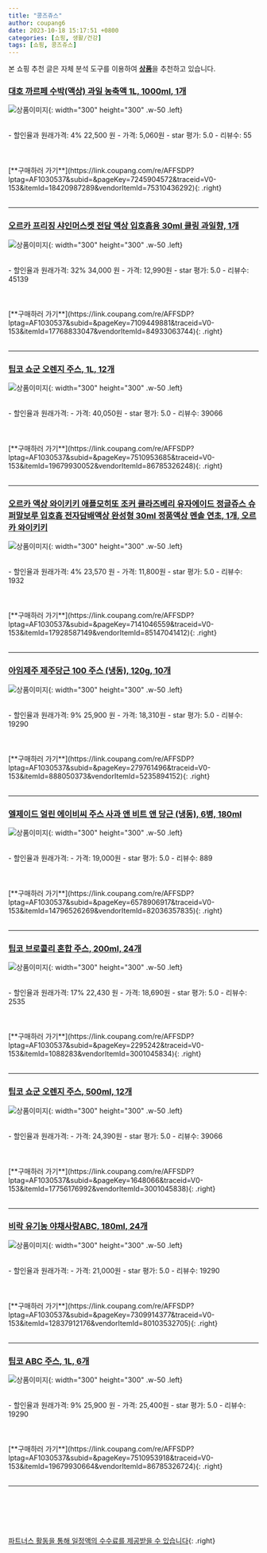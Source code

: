 ```yaml
---
title: "콩즈쥬스"
author: coupang6
date: 2023-10-18 15:17:51 +0800
categories: [쇼핑, 생활/건강]
tags: [쇼핑, 콩즈쥬스]
---
```


본 쇼핑 추천 글은 자체 분석 도구를 이용하여 [**상품**](https://link.coupang.com/a/bao1ui)을 추천하고 있습니다.

### [대호 까르페 수박(액상) 과일 농축액 1L, 1000ml, 1개](https://link.coupang.com/re/AFFSDP?lptag=AF1030537&subid=&pageKey=7245904572&traceid=V0-153&itemId=18420987289&vendorItemId=75310436292)

![상품이미지](https://thumbnail6.coupangcdn.com/thumbnails/remote/230x230ex/image/vendor_inventory/9e4f/f5fa11acec24e23a9bc1ff7d219627155f19e94c7ffda48eaaff34221ed8.jpg){: width="300" height="300" .w-50 .left}


<br>
- 할인율과 원래가격: 4%  22,500   원
- 가격: 5,060원
- star 평가: 5.0
- 리뷰수: 55
<br>
<br>
<br>
<br>
[**구매하러 가기**](https://link.coupang.com/re/AFFSDP?lptag=AF1030537&subid=&pageKey=7245904572&traceid=V0-153&itemId=18420987289&vendorItemId=75310436292){: .right}
<br>
<br>

---

### [오르카 프리징 샤인머스켓 전담 액상 입호흡용 30ml 쿨링 과일향, 1개](https://link.coupang.com/re/AFFSDP?lptag=AF1030537&subid=&pageKey=7109449881&traceid=V0-153&itemId=17768833047&vendorItemId=84933063744)

![상품이미지](https://thumbnail6.coupangcdn.com/thumbnails/remote/230x230ex/image/vendor_inventory/121a/b35186c642b63c62e7ce65c8679a23c935b160a7bd79170dca9f23880616.jpg){: width="300" height="300" .w-50 .left}


<br>
- 할인율과 원래가격: 32%  34,000   원
- 가격: 12,990원
- star 평가: 5.0
- 리뷰수: 45139
<br>
<br>
<br>
<br>
[**구매하러 가기**](https://link.coupang.com/re/AFFSDP?lptag=AF1030537&subid=&pageKey=7109449881&traceid=V0-153&itemId=17768833047&vendorItemId=84933063744){: .right}
<br>
<br>

---

### [팁코 쇼군 오렌지 주스, 1L, 12개](https://link.coupang.com/re/AFFSDP?lptag=AF1030537&subid=&pageKey=7510953685&traceid=V0-153&itemId=19679930052&vendorItemId=86785326248)

![상품이미지](https://thumbnail6.coupangcdn.com/thumbnails/remote/230x230ex/image/retail/images/ce4f5a9f-970a-49db-9bff-425bedce05c53666233024418225803.png){: width="300" height="300" .w-50 .left}


<br>
- 할인율과 원래가격: 
- 가격: 40,050원
- star 평가: 5.0
- 리뷰수: 39066
<br>
<br>
<br>
<br>
[**구매하러 가기**](https://link.coupang.com/re/AFFSDP?lptag=AF1030537&subid=&pageKey=7510953685&traceid=V0-153&itemId=19679930052&vendorItemId=86785326248){: .right}
<br>
<br>

---

### [오르카 액상 와이키키 애플모히또 조커 쿨라즈베리 유자에이드 정글쥬스 슈퍼말보루 입호흡 전자담배액상 완성형 30ml 정품액상 멘솔 연초, 1개, 오르카 와이키키](https://link.coupang.com/re/AFFSDP?lptag=AF1030537&subid=&pageKey=7141046559&traceid=V0-153&itemId=17928587149&vendorItemId=85147041412)

![상품이미지](https://img1a.coupangcdn.com/image/coupang/list/adultProduct_plp.png){: width="300" height="300" .w-50 .left}


<br>
- 할인율과 원래가격: 4%  23,570   원
- 가격: 11,800원
- star 평가: 5.0
- 리뷰수: 1932
<br>
<br>
<br>
<br>
[**구매하러 가기**](https://link.coupang.com/re/AFFSDP?lptag=AF1030537&subid=&pageKey=7141046559&traceid=V0-153&itemId=17928587149&vendorItemId=85147041412){: .right}
<br>
<br>

---

### [아임제주 제주당근 100 주스 (냉동), 120g, 10개](https://link.coupang.com/re/AFFSDP?lptag=AF1030537&subid=&pageKey=279761496&traceid=V0-153&itemId=888050373&vendorItemId=5235894152)

![상품이미지](https://thumbnail6.coupangcdn.com/thumbnails/remote/230x230ex/image/retail/images/2019/08/12/9/4/18132e7e-9198-4684-a5d3-4114bdd05636.jpg){: width="300" height="300" .w-50 .left}


<br>
- 할인율과 원래가격: 9%  25,900   원
- 가격: 18,310원
- star 평가: 5.0
- 리뷰수: 19290
<br>
<br>
<br>
<br>
[**구매하러 가기**](https://link.coupang.com/re/AFFSDP?lptag=AF1030537&subid=&pageKey=279761496&traceid=V0-153&itemId=888050373&vendorItemId=5235894152){: .right}
<br>
<br>

---

### [엘제이드 얼린 에이비씨 주스 사과 앤 비트 앤 당근 (냉동), 6병, 180ml](https://link.coupang.com/re/AFFSDP?lptag=AF1030537&subid=&pageKey=6578906917&traceid=V0-153&itemId=14796526269&vendorItemId=82036357835)

![상품이미지](https://thumbnail10.coupangcdn.com/thumbnails/remote/230x230ex/image/retail/images/2022/05/24/14/8/020b8374-10e4-4802-96be-879f50397959.jpg){: width="300" height="300" .w-50 .left}


<br>
- 할인율과 원래가격: 
- 가격: 19,000원
- star 평가: 5.0
- 리뷰수: 889
<br>
<br>
<br>
<br>
[**구매하러 가기**](https://link.coupang.com/re/AFFSDP?lptag=AF1030537&subid=&pageKey=6578906917&traceid=V0-153&itemId=14796526269&vendorItemId=82036357835){: .right}
<br>
<br>

---

### [팁코 브로콜리 혼합 주스, 200ml, 24개](https://link.coupang.com/re/AFFSDP?lptag=AF1030537&subid=&pageKey=2295242&traceid=V0-153&itemId=1088283&vendorItemId=3001045834)

![상품이미지](https://thumbnail9.coupangcdn.com/thumbnails/remote/230x230ex/image/retail/images/1118397252553013-be5fdfad-1144-41c8-86ab-ba523f31587f.png){: width="300" height="300" .w-50 .left}


<br>
- 할인율과 원래가격: 17%  22,430   원
- 가격: 18,690원
- star 평가: 5.0
- 리뷰수: 2535
<br>
<br>
<br>
<br>
[**구매하러 가기**](https://link.coupang.com/re/AFFSDP?lptag=AF1030537&subid=&pageKey=2295242&traceid=V0-153&itemId=1088283&vendorItemId=3001045834){: .right}
<br>
<br>

---

### [팁코 쇼군 오렌지 주스, 500ml, 12개](https://link.coupang.com/re/AFFSDP?lptag=AF1030537&subid=&pageKey=1648066&traceid=V0-153&itemId=17756176992&vendorItemId=3001045838)

![상품이미지](https://thumbnail9.coupangcdn.com/thumbnails/remote/230x230ex/image/retail/images/953179316033140-4d77e102-6882-4df9-8e8b-5380510c2db1.jpg){: width="300" height="300" .w-50 .left}


<br>
- 할인율과 원래가격: 
- 가격: 24,390원
- star 평가: 5.0
- 리뷰수: 39066
<br>
<br>
<br>
<br>
[**구매하러 가기**](https://link.coupang.com/re/AFFSDP?lptag=AF1030537&subid=&pageKey=1648066&traceid=V0-153&itemId=17756176992&vendorItemId=3001045838){: .right}
<br>
<br>

---

### [비락 유기농 야채사랑ABC, 180ml, 24개](https://link.coupang.com/re/AFFSDP?lptag=AF1030537&subid=&pageKey=7309914377&traceid=V0-153&itemId=12837912176&vendorItemId=80103532705)

![상품이미지](https://thumbnail6.coupangcdn.com/thumbnails/remote/230x230ex/image/retail/images/4246922104194947-a165d139-21f3-4fa7-942e-85307572a214.jpg){: width="300" height="300" .w-50 .left}


<br>
- 할인율과 원래가격: 
- 가격: 21,000원
- star 평가: 5.0
- 리뷰수: 19290
<br>
<br>
<br>
<br>
[**구매하러 가기**](https://link.coupang.com/re/AFFSDP?lptag=AF1030537&subid=&pageKey=7309914377&traceid=V0-153&itemId=12837912176&vendorItemId=80103532705){: .right}
<br>
<br>

---

### [팁코 ABC 주스, 1L, 6개](https://link.coupang.com/re/AFFSDP?lptag=AF1030537&subid=&pageKey=7510953918&traceid=V0-153&itemId=19679930664&vendorItemId=86785326724)

![상품이미지](https://thumbnail8.coupangcdn.com/thumbnails/remote/230x230ex/image/retail/images/a6c590cc-bb0a-4c6b-8394-f21915df5dc87141205551706574362.png){: width="300" height="300" .w-50 .left}


<br>
- 할인율과 원래가격: 9%  25,900   원
- 가격: 25,400원
- star 평가: 5.0
- 리뷰수: 19290
<br>
<br>
<br>
<br>
[**구매하러 가기**](https://link.coupang.com/re/AFFSDP?lptag=AF1030537&subid=&pageKey=7510953918&traceid=V0-153&itemId=19679930664&vendorItemId=86785326724){: .right}
<br>
<br>

---
<br><br><br><br><br> [파트너스 활동을 통해 일정액의 수수료를 제공받을 수 있습니다](https://link.coupang.com/a/bao1ui){: .right}